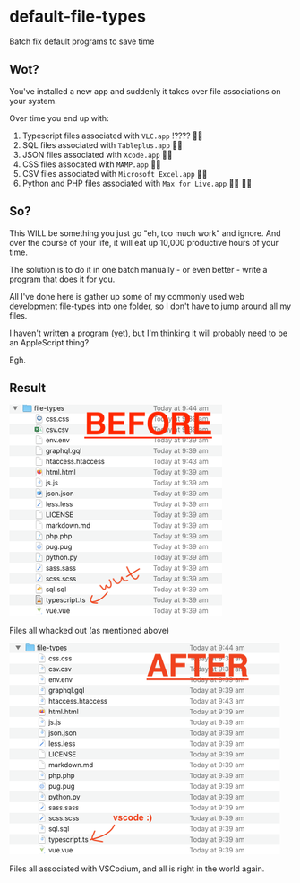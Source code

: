 # default-file-types

Batch fix default programs to save time

## Wot?

You've installed a new app and suddenly it takes over file associations on your system.

Over time you end up with:

1. Typescript files associated with `VLC.app` !???? 🤦‍♀️
2. SQL files associated with `Tableplus.app` 🤦‍♂️
3. JSON files associated with `Xcode.app` 🤦‍♂️
4. CSS files assocated with `MAMP.app` 🤦‍♀️
5. CSV files associated with `Microsoft Excel.app` 🤦‍♂️
6. Python and PHP files associated with `Max for Live.app` 🤦‍♀️ 🤦‍♂️

## So?

This WILL be something you just go "eh, too much work" and ignore. And over the course of your life, it will eat up 10,000 productive hours of your time.

The solution is to do it in one batch manually - or even better - write a program that does it for you.

All I've done here is gather up some of my commonly used web development file-types into one folder, so I don't have to jump around all my files.

I haven't written a program (yet), but I'm thinking it will probably need to be an AppleScript thing?

Egh.

## Result

![before image](img/before.png)

Files all whacked out (as mentioned above)

![after image](img/after.png)

Files all associated with VSCodium, and all is right in the world again.
